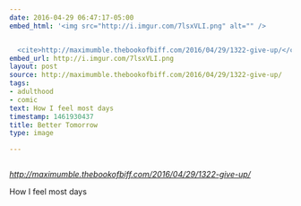 ```yaml
---
date: 2016-04-29 06:47:17-05:00
embed_html: '<img src="http://i.imgur.com/7lsxVLI.png" alt="" />


  <cite>http://maximumble.thebookofbiff.com/2016/04/29/1322-give-up/</cite>'
embed_url: http://i.imgur.com/7lsxVLI.png
layout: post
source: http://maximumble.thebookofbiff.com/2016/04/29/1322-give-up/
tags:
- adulthood
- comic
text: How I feel most days
timestamp: 1461930437
title: Better Tomorrow
type: image

---
```

<img src="http://i.imgur.com/7lsxVLI.png" alt="" />

<cite>http://maximumble.thebookofbiff.com/2016/04/29/1322-give-up/</cite>

How I feel most days